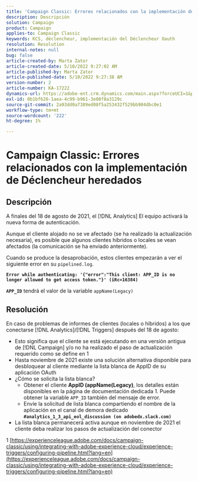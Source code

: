 ```yaml
---
title: 'Campaign Classic: Errores relacionados con la implementación de Déclencheur heredados'
description: Descripción
solution: Campaign
product: Campaign
applies-to: Campaign Classic
keywords: KCS, déclencheur, implementación del Déclencheur Oauth
resolution: Resolution
internal-notes: null
bug: false
article-created-by: Marta Zator
article-created-date: 5/10/2022 9:27:02 AM
article-published-by: Marta Zator
article-published-date: 5/10/2022 9:27:38 AM
version-number: 2
article-number: KA-17222
dynamics-url: https://adobe-ent.crm.dynamics.com/main.aspx?forceUCI=1&pagetype=entityrecord&etn=knowledgearticle&id=4ba79854-43d0-ec11-a7b5-00224809c101
exl-id: 0b1bf626-1aea-4c99-b961-3e08f8a3129c
source-git-commit: 2a93dd0a7389ed08f5a253432f529bb904dbc0e1
workflow-type: tm+mt
source-wordcount: '222'
ht-degree: 1%

---
```


# Campaign Classic: Errores relacionados con la implementación de Déclencheur heredados

## Descripción


A finales del 18 de agosto de 2021, el [!DNL Analytics] El equipo activará la nueva forma de autenticación.

Aunque el cliente alojado no se ve afectado (se ha realizado la actualización necesaria), es posible que algunos clientes híbridos o locales se vean afectados (la comunicación se ha enviado anteriormente).

Cuando se produce la desaprobación, estos clientes empezarán a ver el siguiente error en su `pipelined.log`.

<b>`Error while authenticating: '{"error":"This client: APP_ID is no longer allowed to get access token."}' (iRc=16384)`</b>

<b>`APP_ID`</b> tendrá el valor de la variable `appName(Legacy)`


## Resolución


En caso de problemas de informes de clientes (locales o híbridos) a los que conectarse [!DNL Analytics]/[!DNL Triggers] después del 18 de agosto:

- Esto significa que el cliente se está ejecutando en una versión antigua de [!DNL Campaign] y/o no ha realizado el paso de actualización requerido como se define en 1
- Hasta noviembre de 2021 existe una solución alternativa disponible para desbloquear al cliente mediante la lista blanca de AppID de su aplicación OAuth
- ¿Cómo se solicita la lista blanca?
   - Obtener el cliente <b>AppID (appName(Legacy)</b>, los detalles están disponibles en la página de documentación dedicada 1. Puede obtener la variable `APP_ID` también del mensaje de error.
   - Envíe la solicitud de lista blanca compartiendo el nombre de la aplicación en el canal de demora dedicado <b>`#analytics_1_3_api_eol_discussion (on adobedx.slack.com)`</b>
- La lista blanca permanecerá activa aunque en noviembre de 2021 el cliente deba realizar los pasos de actualización del conector


1 [https://experienceleague.adobe.com/docs/campaign-classic/using/integrating-with-adobe-experience-cloud/experience-triggers/configuring-pipeline.html?lang=en](https://experienceleague.adobe.com/docs/campaign-classic/using/integrating-with-adobe-experience-cloud/experience-triggers/configuring-pipeline.html?lang=en)
